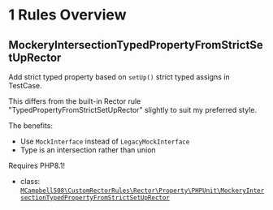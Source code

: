# 1 Rules Overview

## MockeryIntersectionTypedPropertyFromStrictSetUpRector

Add strict typed property based on `setUp()` strict typed assigns in TestCase.

This differs from the built-in Rector rule "TypedPropertyFromStrictSetUpRector" slightly to suit my preferred style.

The benefits:

* Use `MockInterface` instead of `LegacyMockInterface`
* Type is an intersection rather than union

Requires PHP8.1!

- class: [`MCampbell508\CustomRectorRules\Rector\Property\PHPUnit\MockeryIntersectionTypedPropertyFromStrictSetUpRector`](../src/Rector/Property/PHPUnit/MockeryIntersectionTypedPropertyFromStrictSetUpRector.php)

<br>
